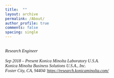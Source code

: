 ```yaml
---
title:  ""
layout: archive
permalink: /About/
author_profile: true
comments: false
spacing: single
---
```


*<br/><span style="font-family:Times New Roman; font-size:1 em;"> Research Engineer </span><br/>
<br/><span style="font-family:Times New Roman; font-size:1 em;"> Sep 2018 – Present </span> 
<span style="font-family:Times New Roman; font-size:1 em;"> Konica Minolta Laboratory U.S.A.\
Konica Minolta Business Solutions U.S.A., Inc. \
Foster City, CA, 94404/
https://research.konicaminolta.com/</span><br/>*




